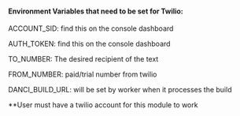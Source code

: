 #### Environment Variables that need to be set for Twilio:  
ACCOUNT_SID: find this on the console dashboard  

AUTH_TOKEN: find this on the console dashboard

TO_NUMBER: The desired recipient of the text

FROM_NUMBER: paid/trial number from twilio

DANCI_BUILD_URL: will be set by worker when it processes the build

**User must have a twilio account for this module to work
